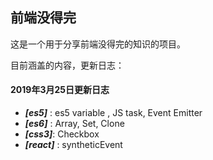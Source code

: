 ## 前端没得完

这是一个用于分享前端没得完的知识的项目。

目前涵盖的内容，更新日志：

#### 2019年3月25日更新日志
* ***[es5]*** : es5 variable , JS task, Event Emitter
* ***[es6]*** : Array, Set, Clone
* ***[css3]***: Checkbox 
* ***[react]*** : syntheticEvent
